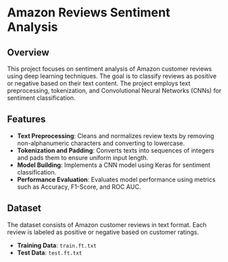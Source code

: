 # Amazon Reviews Sentiment Analysis

## Overview
This project focuses on sentiment analysis of Amazon customer reviews using deep learning techniques. The goal is to classify reviews as positive or negative based on their text content. The project employs text preprocessing, tokenization, and Convolutional Neural Networks (CNNs) for sentiment classification.

## Features
- **Text Preprocessing**: Cleans and normalizes review texts by removing non-alphanumeric characters and converting to lowercase.
- **Tokenization and Padding**: Converts texts into sequences of integers and pads them to ensure uniform input length.
- **Model Building**: Implements a CNN model using Keras for sentiment classification.
- **Performance Evaluation**: Evaluates model performance using metrics such as Accuracy, F1-Score, and ROC AUC.

## Dataset
The dataset consists of Amazon customer reviews in text format. Each review is labeled as positive or negative based on customer ratings.

- **Training Data**: `train.ft.txt`
- **Test Data**: `test.ft.txt`
